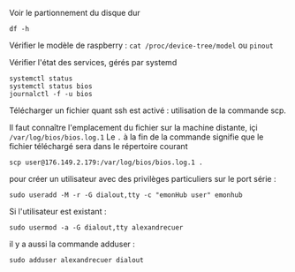 Voir le partionnement du disque dur

```
df -h
```

Vérifier le modèle de raspberry : `cat /proc/device-tree/model` ou `pinout`


Vérifier l'état des services, gérés par systemd

```
systemctl status
systemctl status bios
journalctl -f -u bios
```

Télécharger un fichier quant ssh est activé : utilisation de la commande scp.

Il faut connaître l'emplacement du fichier sur la machine distante, içi `/var/log/bios/bios.log.1`
Le `.` à la fin de la commande signifie que le fichier téléchargé sera dans le répertoire courant
```
scp user@176.149.2.179:/var/log/bios/bios.log.1 .
```

pour créer un utilisateur avec des privilèges particuliers sur le port série : 
```
sudo useradd -M -r -G dialout,tty -c "emonHub user" emonhub
```

Si l'utilisateur est existant : 
```
sudo usermod -a -G dialout,tty alexandrecuer
```
il y a aussi la commande adduser :
```
sudo adduser alexandrecuer dialout
```
